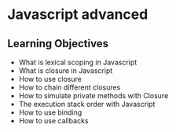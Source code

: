 # Javascript advanced

## Learning Objectives
- What is lexical scoping in Javascript
- What is closure in Javascript
- How to use closure
- How to chain different closures
- How to simulate private methods with Closure
- The execution stack order with Javascript
- How to use binding
- How to use callbacks